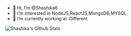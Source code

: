 - 👋 Hi, I’m @Shashika6
- 👀 I’m interested in NodeJS,ReactJS,MongoDB,MYSQL
- 🌱 I’m currently working at :Different


<img align="center" src="https://github-readme-stats.vercel.app/api?username=shashika6&include_all_commits=true&count_private=true&show_icons=true&line_height=30&title_color=CDB4DB&icon_color=CDB4DB&text_color=D3D3D3&bg_color=0A0A0A" alt="Shashika's Github Stats">

<!---
Shashika6/Shashika6 is a ✨ special ✨ repository because its `README.md` (this file) appears on your GitHub profile.
You can click the Preview link to take a look at your changes.
--->
